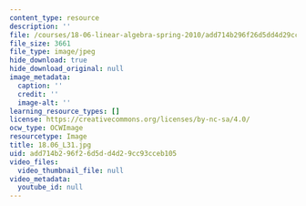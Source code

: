 ```yaml
---
content_type: resource
description: ''
file: /courses/18-06-linear-algebra-spring-2010/add714b296f26d5dd4d29cc93cceb105_18.06_L31.jpg
file_size: 3661
file_type: image/jpeg
hide_download: true
hide_download_original: null
image_metadata:
  caption: ''
  credit: ''
  image-alt: ''
learning_resource_types: []
license: https://creativecommons.org/licenses/by-nc-sa/4.0/
ocw_type: OCWImage
resourcetype: Image
title: 18.06_L31.jpg
uid: add714b2-96f2-6d5d-d4d2-9cc93cceb105
video_files:
  video_thumbnail_file: null
video_metadata:
  youtube_id: null
---
```

